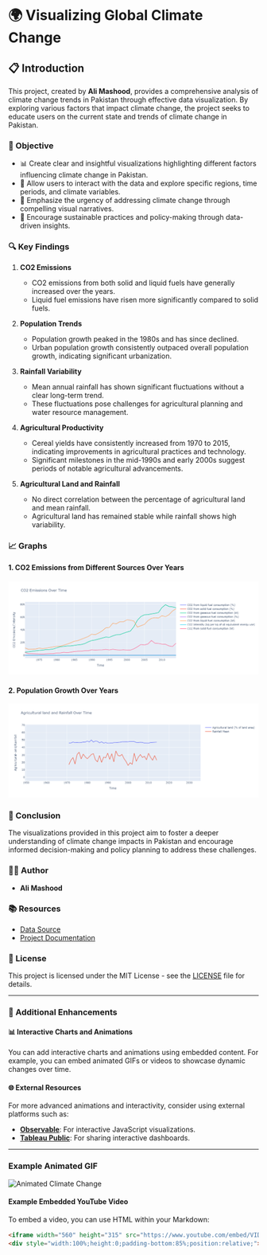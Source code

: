 # 🌍 Visualizing Global Climate Change

## 📋 Introduction

This project, created by **Ali Mashood**, provides a comprehensive analysis of climate change trends in Pakistan through effective data visualization. By exploring various factors that impact climate change, the project seeks to educate users on the current state and trends of climate change in Pakistan.

### 🎯 Objective

- 📊 Create clear and insightful visualizations highlighting different factors influencing climate change in Pakistan.
- 🧩 Allow users to interact with the data and explore specific regions, time periods, and climate variables.
- 📢 Emphasize the urgency of addressing climate change through compelling visual narratives.
- 🌱 Encourage sustainable practices and policy-making through data-driven insights.

### 🔍 Key Findings

1. **CO2 Emissions**
   - CO2 emissions from both solid and liquid fuels have generally increased over the years.
   - Liquid fuel emissions have risen more significantly compared to solid fuels.

2. **Population Trends**
   - Population growth peaked in the 1980s and has since declined.
   - Urban population growth consistently outpaced overall population growth, indicating significant urbanization.

3. **Rainfall Variability**
   - Mean annual rainfall has shown significant fluctuations without a clear long-term trend.
   - These fluctuations pose challenges for agricultural planning and water resource management.

4. **Agricultural Productivity**
   - Cereal yields have consistently increased from 1970 to 2015, indicating improvements in agricultural practices and technology.
   - Significant milestones in the mid-1990s and early 2000s suggest periods of notable agricultural advancements.

5. **Agricultural Land and Rainfall**
   - No direct correlation between the percentage of agricultural land and mean rainfall.
   - Agricultural land has remained stable while rainfall shows high variability.

### 📈 Graphs

#### 1. CO2 Emissions from Different Sources Over Years
![CO2 Emissions Graph](https://github.com/SAMNaqvi1212/DS_Data_Visualization_2024_SyedAliMashood_Naqvi/blob/main/newplot.png)

#### 2. Population Growth Over Years
![Population Growth Graph](https://github.com/SAMNaqvi1212/DS_Data_Visualization_2024_SyedAliMashood_Naqvi/blob/main/newplot2.png)

### 📝 Conclusion

The visualizations provided in this project aim to foster a deeper understanding of climate change impacts in Pakistan and encourage informed decision-making and policy planning to address these challenges.

### 👨‍💻 Author

- **Ali Mashood**

### 📚 Resources

- [Data Source](Kaggle)
- [Project Documentation](#)

### 📜 License

This project is licensed under the MIT License - see the [LICENSE](LICENSE) file for details.

---

### 🌟 Additional Enhancements

#### 📊 Interactive Charts and Animations

You can add interactive charts and animations using embedded content. For example, you can embed animated GIFs or videos to showcase dynamic changes over time.

#### 🌐 External Resources

For more advanced animations and interactivity, consider using external platforms such as:

- **[Observable](https://observablehq.com/)**: For interactive JavaScript visualizations.
- **[Tableau Public](https://public.tableau.com/)**: For sharing interactive dashboards.


---

### Example Animated GIF

![Animated Climate Change](https://media.giphy.com/media/3o6Zt481isNVuQI1l6/giphy.gif)


#### Example Embedded YouTube Video

To embed a video, you can use HTML within your Markdown:

```html
<iframe width="560" height="315" src="https://www.youtube.com/embed/VIDEO_ID" frameborder="0" allowfullscreen></iframe>
<div style="width:100%;height:0;padding-bottom:85%;position:relative;"><iframe src="https://giphy.com/embed/mf8UbIDew7e8g" width="100%" height="100%" style="position:absolute" frameBorder="0" class="giphy-embed" allowFullScreen></iframe></div><p><a href="https://giphy.com/gifs/earth-mf8UbIDew7e8g">via GIPHY</a></p>
